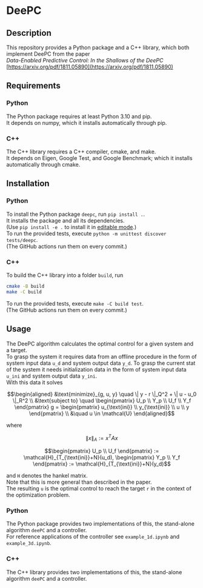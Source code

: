 # DeePC

## Description
This repository provides a Python package and a C++ library, which both implement DeePC from the paper<br>
<i>Data-Enabled Predictive Control: In the Shallows of the DeePC</i><br>
[https://arxiv.org/pdf/1811.05890](https://arxiv.org/pdf/1811.05890)

## Requirements
### Python
The Python package requires at least Python 3.10 and pip.<br>
It depends on numpy, which it installs automatically through pip.
### C++
The C++ library requires a C++ compiler, cmake, and make.<br>
It depends on Eigen, Google Test, and Google Benchmark; which it installs automatically through cmake.

## Installation
### Python
To install the Python package `deepc`, run `pip install .`.<br>
It installs the package and all its dependencies.<br>
(Use `pip install -e .` to install it in [editable mode](https://pip.pypa.io/en/stable/topics/local-project-installs/#editable-installs).)<br>
To run the provided tests, execute `python -m unittest discover tests/deepc`.<br>
(The GitHub actions run them on every commit.)
### C++
To build the C++ library into a folder `build`, run
```bash
cmake -B build
make -C build
```
To run the provided tests, execute `make -C build test`.<br>
(The GitHub actions run them on every commit.)

## Usage
The DeePC algorithm calculates the optimal control for a given system and a target.<br>
To grasp the system it requires data from an offline procedure in the form of system input data `u_d` and system output data `y_d`.
To grasp the current stat of the system it needs initialization data in the form of system input data `u_ini` and system output data `y_ini`.<br>
With this data it solves
```math
\begin{aligned}
    &\text{minimize}_{g, u, y} \quad \| y - r \|_Q^2 + \| u - u_0 \|_R^2 \\
    &\text{subject to} \quad \begin{pmatrix} U_p \\ Y_p \\ U_f \\ Y_f \end{pmatrix} g = \begin{pmatrix} u_{\text{ini}} \\ y_{\text{ini}} \\ u \\ y \end{pmatrix} \\
    &\quad u \in \mathcal{U}
\end{aligned}
```
where
```math
\| x \|_A := x^T A x
```
```math
\begin{pmatrix} U_p \\ U_f \end{pmatrix} := \mathcal{H}_{T_{\text{ini}}+N}(u_d), \begin{pmatrix} Y_p \\ Y_f \end{pmatrix} := \mathcal{H}_{T_{\text{ini}}+N}(y_d)
```
and `H` denotes the hankel matrix.<br>
Note that this is more general than described in the paper.<br>
The resulting `u` is the optimal control to reach the target `r` in the context of the optimization problem.

### Python
The Python package provides two implementations of this, the stand-alone algorithm `deePC` and a controller.<br>
For reference applications of the controller see `example_1d.ipynb` and `example_3d.ipynb`.
### C++
The C++ library provides two implementations of this, the stand-alone algorithm `deePC` and a controller.<br>
